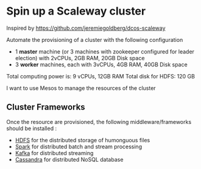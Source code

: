 # Spin up a Scaleway cluster

Inspired by https://github.com/jeremiegoldberg/dcos-scaleway

Automate the provisioning of a cluster with the following configuration

- 1 __master__ machine (or 3 machines with zookeeper configured for leader election) with 2vCPUs, 2GB RAM, 20GB Disk space
- 3 __worker__ machines, each with 3vCPUs, 4GB RAM, 40GB Disk space

Total computing power is: 9 vCPUs, 12GB RAM
Total disk for HDFS: 120 GB

I want to use Mesos to manage the resources of the cluster

## Cluster Frameworks

Once the resource are provisioned, the following middleware/frameworks should be installed :

- [HDFS](https://hadoop.apache.org/docs/r1.2.1/hdfs_design.html) for the distributed storage of humonguous files
- [Spark](https://spark.apache.org) for distributed batch and stream processing
- [Kafka](https://kafka.apache.org) for distributed streaming 
- [Cassandra](https://cassandra.apache.org) for distributed NoSQL database

